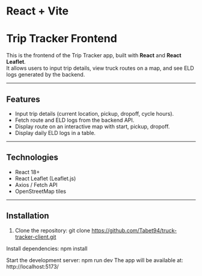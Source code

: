 # React + Vite
# Trip Tracker Frontend

This is the frontend of the Trip Tracker app, built with **React** and **React Leaflet**.  
It allows users to input trip details, view truck routes on a map, and see ELD logs generated by the backend.

---

## **Features**

- Input trip details (current location, pickup, dropoff, cycle hours).
- Fetch route and ELD logs from the backend API.
- Display route on an interactive map with start, pickup, dropoff.
- Display daily ELD logs in a table.

---

## **Technologies**

- React 18+  
- React Leaflet (Leaflet.js)  
- Axios / Fetch API  
- OpenStreetMap tiles  

---

## **Installation**

1. Clone the repository:
git clone https://github.com/Tabet94/truck-tracker-client.git

Install dependencies:
npm install


Start the development server:
npm run dev 
The app will be available at:  http://localhost:5173/

